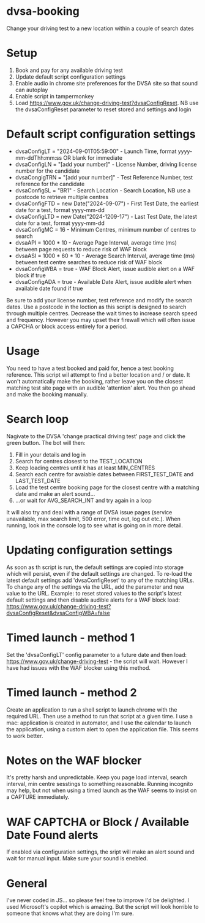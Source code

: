 # dvsa-booking
Change your driving test to a new location within a couple of search dates

# Setup
1. Book and pay for any available driving test
2. Update default script configuration settings
3. Enable audio in chrome site preferences for the DVSA site so that sound can autoplay
4. Enable script in tampermonkey
5. Load https://www.gov.uk/change-driving-test?dvsaConfigReset. NB use the dvsaConfigReset parameter to reset stored and settings and login

# Default script configuration settings
 - dvsaConfigLT = "2024-09-01T05:59:00" - Launch Time, format yyyy-mm-ddThh:mm:ss OR blank for immediate
 - dvsaConfigLN = "[add your number]" - License Number, driving license number for the candidate
 - dvsaCongigTRN = "[add your number]" - Test Reference Number, test reference for the candidate
 - dvsaConfigSL = "BR1" - Search Location - Search Location, NB use a postcode to retrieve multiple centres
 - dvsaConfigFTD = new Date("2024-09-07") - First Test Date, the earliest date for a test, format yyyy-mm-dd
 - dvsaConfigLTD = new Date("2024-1209-17") - Last Test Date, the latest date for a test, format yyyy-mm-dd
 - dvsaConfigMC = 16 - Minimum Centres, minimum number of centres to search
 - dvsaAPI = 1000 * 10 - Average Page Interval, average time (ms) between page requests to reduce risk of WAF block
 - dvsaASI = 1000 * 60 * 10 - Average Search Interval, average time (ms) between test centre searches to reduce risk of WAF block
 - dvsaConfigWBA = true - WAF Block Alert, issue audible alert on a WAF block if true
 - dvsaConfigADA = true - Available Date Alert, issue audible alert when available date found if true

Be sure to add your license number, test reference and modify the search dates. Use a postcode in the loction as this script is designed to search through multiple centres. Decrease the wait times to increase search speed and frequency. However you may upset their firewall which will often issue a CAPCHA or block access entirely for a period.

# Usage
You need to have a test booked and paid for, hence a test booking reference. This script wil attempt to find a better location and / or date. It won't automatically make the booking, rather leave you on the closest matching test site page with an audible 'attention' alert. You then go ahead and make the booking manually.

# Search loop
Nagivate to the DVSA 'change practical driving test' page and click the green button. The bot will then:
1. Fill in your details and log in
2. Search for centres closest to the TEST_LOCATION
3. Keep loading centres until it has at least MIN_CENTRES
4. Search each centre for avaiable dates between FIRST_TEST_DATE and LAST_TEST_DATE
5. Load the test centre booking page for the closest centre with a matching date and make an alert sound...
6. ...or wait for AVG_SEARCH_INT and try again in a loop
   
It will also try and deal with a range of DVSA issue pages (service unavailable, max search limit, 500 error, time out, log out etc.). When running, look in the console log to see what is going on in more detail.

# Updating configuration settings
As soon as th script is run, the default settings are copied into storage which will persist, even if the default settings are changed. To re-load the latest default settings add 'dvsaConfigReset' to any of the matching URLs. To change any of the settings via the URL, add the parameter and new value to the URL. Example: to reset stored values to the script's latest default settings and then disable audible alerts for a WAF block load: https://www.gov.uk/change-driving-test?dvsaConfigReset&dvsaConfigWBA=false

# Timed launch - method 1
Set the 'dvsaConfigLT' config parameter to a future date and then load: https://www.gov.uk/change-driving-test - the script will wait. However I have had issues with the WAF blocker using this method.

# Timed launch - method 2
Create an application to run a shell script to launch chrome with the required URL. Then use a method to run that script at a given time. I use a mac: application is created in automator, and I use the calendar to launch the application, using a custom alert to open the application file. This seems to work better.

# Notes on the WAF blocker
It's pretty harsh and unpredictable. Keep you page load interval, search interval, min centre sesstings to something reasonable. Running incognito may help, but not when using a timed launch as the WAF seems to insist on a CAPTURE immediately.

# WAF CAPTCHA or Block / Available Date Found alerts
If enabled via configuration settings, the sript will make an alert sound and wait for manual input. Make sure your sound is enebled.

# General
I've never coded in JS... so please feel free to improve I'd be delighted. I used Microsoft's copilot which is amazing. But the script will look horrible to someone that knows what they are doing I'm sure.
